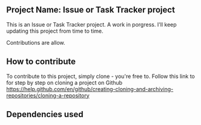## Project Name: Issue or Task Tracker project
This is an Issue or Task Tracker project. A work in porgress. I'll keep updating this project from time to time.  

Contributions are allow. 

## How to contribute
To contribute to this project, simply clone - you're free to. Follow this link to for step by step on cloning a project on Github https://help.github.com/en/github/creating-cloning-and-archiving-repositories/cloning-a-repository

## Dependencies used


